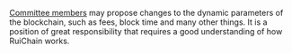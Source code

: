 [Committee members](introduction/committee) may propose changes to the dynamic parameters of the blockchain, such as fees, block time and many other things. It is a position of great responsibility that requires a good understanding of how RuiChain works.